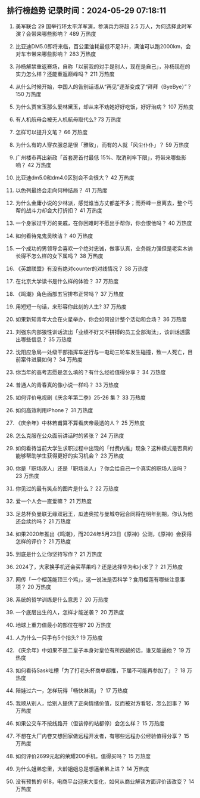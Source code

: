 
## 排行榜趋势 记录时间：2024-05-29 07:18:11
  
  1. 美军联合 29 国举行环太平洋军演，参演兵力将超 2.5 万人，为何选择此时军演？会带来哪些影响？ 489 万热度
    
  2. 比亚迪DM5.0即将来临，百公里油耗最低不足3升，满油可以跑2000km，会对车市带来哪些影响？ 283 万热度
    
  3. 孙杨解禁重返赛场，自称「以前我的对手是别人，现在是自己」，孙杨现在的实力怎么样？还能重返巅峰吗？ 211 万热度
    
  4. 从什么时候开始，中国人的告别话语从“再见”逐渐变成了“拜拜（ByeBye）”？ 150 万热度
    
  5. 为什么贾宝玉那么爱林黛玉，却从来不劝她好好吃饭，好好治病？ 107 万热度
    
  6. 有人机航母会被无人机航母取代么? 73 万热度
    
  7. 怎样可以提升文笔？ 66 万热度
    
  8. 为什么有的人穿衣服总是很「雅致」，而有的人就「风尘仆仆」？ 59 万热度
    
  9. 广州楼市再出新政「首套房首付最低 15%、取消利率下限」，将带来哪些影响？ 42 万热度
    
  10. 比亚迪dm5.0和dm4.0区别会不会很大？ 42 万热度
    
  11. 以色列最终会走向何种结局？ 41 万热度
    
  12. 为什么金庸小说的少林派，感觉谁当方丈都差不多；而乔峰一旦离去，整个丐帮的战斗力却会大打折扣？ 41 万热度
    
  13. 一个身家过千万的亲戚，在你困难时不愿出手帮你，你会恨他吗？ 40 万热度
    
  14. 如何看待鬼鬼吴映洁？ 40 万热度
    
  15. 一个成功的男领导会喜欢一个绝对忠诚，做事认真，业务能力强但是老实木讷长得不怎么样的女下属吗？ 38 万热度
    
  16. 《英雄联盟》有没有绝对counter的对线情况？ 38 万热度
    
  17. 在北京大学读书是什么样的体验？ 37 万热度
    
  18. 《鸣潮》角色面部五官排布正常吗？ 37 万热度
    
  19. 用短短一句话，来形容你此刻的人生? 37 万热度
    
  20. 如果新知青年大会在火星举办，你会如何设计整个活动和会场？ 36 万热度
    
  21. 刘强东内部狼性训话流出「业绩不好又不拼搏的员工全部淘汰」，该训话透露出哪些信息？ 35 万热度
    
  22. 沈阳应急局一处级干部指挥车逆行与一电动三轮车发生碰撞，致一人死亡，目前案件进展如何？ 34 万热度
    
  23. 你当年的高考志愿是怎么填的？有什么经验值得分享？ 34 万热度
    
  24. 普通人的青春真的像小说一样吗？ 33 万热度
    
  25. 如何评价电视剧《庆余年第二季》25-26 集？ 33 万热度
    
  26. 如何高效利用iPhone？ 31 万热度
    
  27. 《庆余年》中林若甫算不算看庆帝最透的人？ 25 万热度
    
  28. 怎么克服在公众面前讲话时的紧张？ 24 万热度
    
  29. 如何看待当前大学生求职过程中出现的「付费内推」现象？这种模式是否真的能够帮助学生获得更好的实习机会？ 23 万热度
    
  30. 你是「职场浓人」还是「职场淡人」？你会给自己一个真实的职场人设吗？ 23 万热度
    
  31. 你见过的最有笑点的图片是什么？ 22 万热度
    
  32. 爱一个人会一直爱嘛？ 21 万热度
    
  33. 足总杯负曼联无缘双冠王，瓜迪奥拉与曼城夺冠合同将在明年到期，你认为他还会续约吗？ 21 万热度
    
  34. 如果2020年推出《鸣潮》，而2024年5月23日《原神》公测，《原神》会获得怎样的评价？ 21 万热度
    
  35. 到底是什么让你坚持写作？ 21 万热度
    
  36. 2024了，大家换手机还会买苹果吗？还是选择华为和小米了？ 21 万热度
    
  37. 网传「一个榴莲能顶三个鸡」，这一说法是否科学？食用榴莲有哪些注意事项？ 20 万热度
    
  38. 系统的哲学训练是什么意思？ 20 万热度
    
  39. 一个底层出生的人，怎样才能逆袭？ 20 万热度
    
  40. 地球上重力值最小的部位在哪? 20 万热度
    
  41. 人为什么一只手有5个指头? 19 万热度
    
  42. 《庆余年》中如果不是二皇子本身对皇位有所觊觎的话，谁又能逼他？ 19 万热度
    
  43. 如何看待Sask吐槽「为了打老头杯商单都推，下届不可能再参加了」？ 18 万热度
    
  44. 陪娃过六一，怎样玩得「畅快淋漓」？ 17 万热度
    
  45. 我顺从别人，给别人提供了正向情绪价值，反而被对方看轻，怎么回事？ 16 万热度
    
  46. 如果公交车不按线路开（但该停的站都停）会怎么样？ 15 万热度
    
  47. 不想在大厂内卷又想回家做远程开发者，有哪些远程办公经验值得分享？ 15 万热度
    
  48. 如何评价2699元起的荣耀200手机，值得买吗？ 15 万热度
    
  49. 为什么姐弟恋里，大龄姐姐总是想逼弟弟上进？ 14 万热度
    
  50. 没有预售的 618，电商平台迎来大变化，如何从商业解读方面评价该改变？ 14 万热度
    